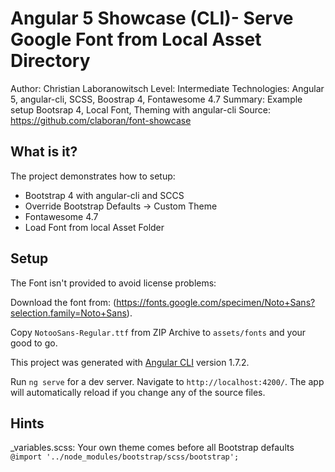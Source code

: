 # Angular 5 Showcase (CLI)- Serve Google Font from Local Asset Directory 


Author: Christian Laboranowitsch
Level: Intermediate
Technologies: Angular 5, angular-cli, SCSS, Boostrap 4, Fontawesome 4.7
Summary: Example setup Bootsrap 4, Local Font, Theming with angular-cli 
Source: <https://github.com/claboran/font-showcase>

## What is it?

The project demonstrates how to setup:
* Bootstrap 4 with angular-cli and SCCS
* Override Bootstrap Defaults -> Custom Theme
* Fontawesome 4.7
* Load Font from local Asset Folder

## Setup 
The Font isn't provided to avoid license problems: 

Download the font from: (https://fonts.google.com/specimen/Noto+Sans?selection.family=Noto+Sans).

Copy `NotooSans-Regular.ttf` from ZIP Archive to `assets/fonts` and your good to go. 

This project was generated with [Angular CLI](https://github.com/angular/angular-cli) version 1.7.2.

Run `ng serve` for a dev server. Navigate to `http://localhost:4200/`. The app will automatically reload if you change any of the source files.

## Hints

_variables.scss: Your own theme comes before all Bootstrap defaults `@import '../node_modules/bootstrap/scss/bootstrap';`

